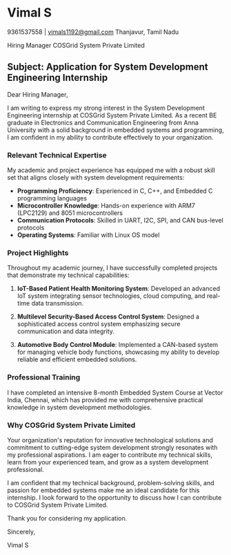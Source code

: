 # Vimal S
9361537558 | vimals1192@gmail.com
Thanjavur, Tamil Nadu


Hiring Manager
COSGrid System Private Limited


## Subject: Application for System Development Engineering Internship

Dear Hiring Manager,

I am writing to express my strong interest in the System Development Engineering internship at COSGrid System Private Limited. As a recent BE graduate in Electronics and Communication Engineering from Anna University with a solid background in embedded systems and programming, I am confident in my ability to contribute effectively to your organization.

### Relevant Technical Expertise

My academic and project experience has equipped me with a robust skill set that aligns closely with system development requirements:

- **Programming Proficiency**: Experienced in C, C++, and Embedded C programming languages
- **Microcontroller Knowledge**: Hands-on experience with ARM7 (LPC2129) and 8051 microcontrollers
- **Communication Protocols**: Skilled in UART, I2C, SPI, and CAN bus-level protocols
- **Operating Systems**: Familiar with Linux OS model

### Project Highlights

Throughout my academic journey, I have successfully completed projects that demonstrate my technical capabilities:

1. **IoT-Based Patient Health Monitoring System**: Developed an advanced IoT system integrating sensor technologies, cloud computing, and real-time data transmission.

2. **Multilevel Security-Based Access Control System**: Designed a sophisticated access control system emphasizing secure communication and data integrity.

3. **Automotive Body Control Module**: Implemented a CAN-based system for managing vehicle body functions, showcasing my ability to develop reliable and efficient embedded solutions.

### Professional Training

I have completed an intensive 8-month Embedded System Course at Vector India, Chennai, which has provided me with comprehensive practical knowledge in system development methodologies.

### Why COSGrid System Private Limited

Your organization's reputation for innovative technological solutions and commitment to cutting-edge system development strongly resonates with my professional aspirations. I am eager to contribute my technical skills, learn from your experienced team, and grow as a system development professional.

I am confident that my technical background, problem-solving skills, and passion for embedded systems make me an ideal candidate for this internship. I look forward to the opportunity to discuss how I can contribute to COSGrid System Private Limited.

Thank you for considering my application.

Sincerely,

Vimal S
